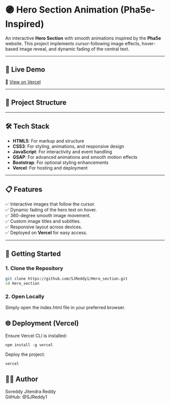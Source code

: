 # 🟣 Hero Section Animation (Pha5e-Inspired)

An interactive **Hero Section** with smooth animations inspired by the **Pha5e** website. This project implements cursor-following image effects, hover-based image reveal, and dynamic fading of the central text.

---

## 📸 Live Demo

🔗 [View on Vercel](https://hero-section-demo.vercel.app/)

---

## 📂 Project Structure


---

## 🛠️ Tech Stack

- **HTML5**: For markup and structure  
- **CSS3**: For styling, animations, and responsive design  
- **JavaScript**: For interactivity and event handling  
- **GSAP**: For advanced animations and smooth motion effects  
- **Bootstrap**: For optional styling enhancements  
- **Vercel**: For hosting and deployment  

---

## 📋 Features

✅ Interactive images that follow the cursor.  
✅ Dynamic fading of the hero text on hover.  
✅ 360-degree smooth image movement.  
✅ Custom image titles and subtitles.  
✅ Responsive layout across devices.  
✅ Deployed on **Vercel** for easy access.  

---

## 🚀 Getting Started

### 1. Clone the Repository
```bash
git clone https://github.com/SJReddy1/Hero_section.git
cd Hero_section
```
### 2. Open Locally
Simply open the index.html file in your preferred browser.

## 🌐 Deployment (Vercel)
Ensure Vercel CLI is installed:

```
npm install -g vercel
```
Deploy the project:
```
vercel
```

## 🧑‍💻 Author
   Soreddy Jitendra Reddy <br/>
   GitHub: @SJReddy1

